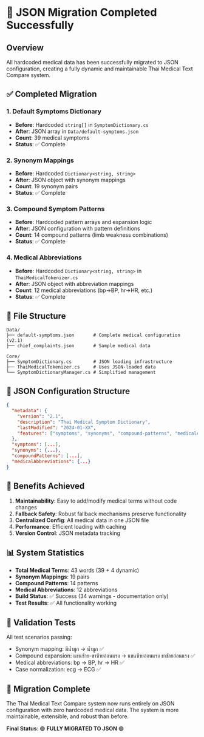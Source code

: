 # 🎉 JSON Migration Completed Successfully

## Overview

All hardcoded medical data has been successfully migrated to JSON configuration, creating a fully dynamic and maintainable Thai Medical Text Compare system.

## ✅ Completed Migration

### 1. Default Symptoms Dictionary

- **Before**: Hardcoded `string[]` in `SymptomDictionary.cs`
- **After**: JSON array in `Data/default-symptoms.json`
- **Count**: 39 medical symptoms
- **Status**: ✅ Complete

### 2. Synonym Mappings

- **Before**: Hardcoded `Dictionary<string, string>`
- **After**: JSON object with synonym mappings
- **Count**: 19 synonym pairs
- **Status**: ✅ Complete

### 3. Compound Symptom Patterns

- **Before**: Hardcoded pattern arrays and expansion logic
- **After**: JSON configuration with pattern definitions
- **Count**: 14 compound patterns (limb weakness combinations)
- **Status**: ✅ Complete

### 4. Medical Abbreviations

- **Before**: Hardcoded `Dictionary<string, string>` in `ThaiMedicalTokenizer.cs`
- **After**: JSON object with abbreviation mappings
- **Count**: 12 medical abbreviations (bp→BP, hr→HR, etc.)
- **Status**: ✅ Complete

## 📁 File Structure

```
Data/
├── default-symptoms.json       # Complete medical configuration (v2.1)
├── chief_complaints.json       # Sample medical data

Core/
├── SymptomDictionary.cs        # JSON loading infrastructure
├── ThaiMedicalTokenizer.cs     # Uses JSON-loaded data
└── SymptomDictionaryManager.cs # Simplified management
```

## 🔧 JSON Configuration Structure

```json
{
  "metadata": {
    "version": "2.1",
    "description": "Thai Medical Symptom Dictionary",
    "lastModified": "2024-01-XX",
    "features": ["symptoms", "synonyms", "compound-patterns", "medicalAbbreviations"]
  },
  "symptoms": [...],
  "synonyms": {...},
  "compoundPatterns": [...],
  "medicalAbbreviations": {...}
}
```

## 🚀 Benefits Achieved

1. **Maintainability**: Easy to add/modify medical terms without code changes
2. **Fallback Safety**: Robust fallback mechanisms preserve functionality
3. **Centralized Config**: All medical data in one JSON file
4. **Performance**: Efficient loading with caching
5. **Version Control**: JSON metadata tracking

## 📊 System Statistics

- **Total Medical Terms**: 43 words (39 + 4 dynamic)
- **Synonym Mappings**: 19 pairs
- **Compound Patterns**: 14 patterns
- **Medical Abbreviations**: 12 abbreviations
- **Build Status**: ✅ Success (34 warnings - documentation only)
- **Test Results**: ✅ All functionality working

## 🧪 Validation Tests

All test scenarios passing:

- Synonym mapping: มีน้ำมูก → น้ำมูก ✅
- Compound expansion: แขนซ้าย-ขาซ้ายอ่อนแรง → แขนซ้ายอ่อนแรง ขาซ้ายอ่อนแรง ✅
- Medical abbreviations: bp → BP, hr → HR ✅
- Case normalization: ecg → ECG ✅

## 🎯 Migration Complete

The Thai Medical Text Compare system now runs entirely on JSON configuration with zero hardcoded medical data. The system is more maintainable, extensible, and robust than before.

**Final Status**: 🟢 **FULLY MIGRATED TO JSON** 🟢
